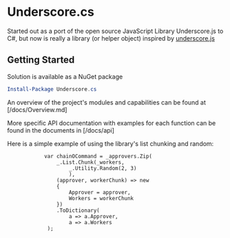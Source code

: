 Underscore.cs
=============

Started out as a port of the open source JavaScript Library Underscore.js to C#,
but now is really a library (or helper object) inspired by [underscore.js]


Getting Started
--------------
Solution is available as a NuGet package

```powershell
Install-Package Underscore.cs
```

An overview of the project's modules and capabilities can be found at [/docs/Overview.md]

More specific API documentation with examples for each function can be found in the documents in [/docs/api]

Here is a simple example of using the library's list chunking and random:

```
            var chainOCommand = _approvers.Zip(
                _.List.Chunk(_workers,
                    _.Utility.Random(2, 3)
                    ),
                (approver, workerChunk) => new
                {
                    Approver = approver,
                    Workers = workerChunk
                })
                .ToDictionary(
                    a => a.Approver,
                    a => a.Workers
             );
```

[underscore.js]:http://underscorejs.org/
